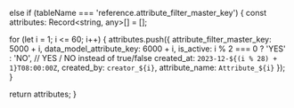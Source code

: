 else if (tableName === 'reference.attribute_filter_master_key') {
  const attributes: Record<string, any>[] = [];

  for (let i = 1; i <= 60; i++) {
    attributes.push({
      attribute_filter_master_key: 5000 + i,
      data_model_attribute_key: 6000 + i,
      is_active: i % 2 === 0 ? 'YES' : 'NO', // YES / NO instead of true/false
      created_at: `2023-12-${(i % 28) + 1}T08:00:00Z`,
      created_by: `creator_${i}`,
      attribute_name: `Attribute_${i}`
    });
  }

  return attributes;
}